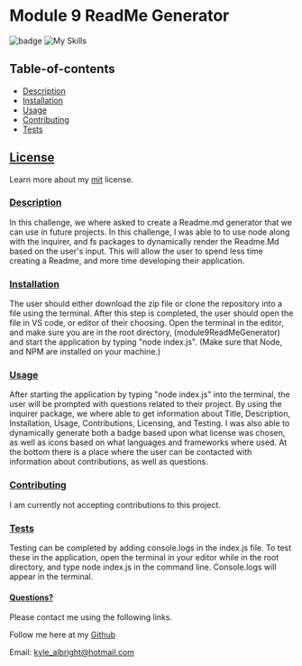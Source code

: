 
  # Module 9 ReadMe Generator
  ![badge](https://img.shields.io/badge/License-mit-blueviolet.svg) 
  ![My Skills](https://skillicons.dev/icons?i=js,nodejs&theme=dark)
  
   
  
  
  ## Table-of-contents

* [Description](#Description)
* [Installation](#Installation)
* [Usage](#Usage)
* [Contributing](#Contributing)
* [Tests](#Tests)

 ## [License](#table-of-contents)
Learn more about my [mit](https://choosealicense.com/licenses/mit) license. 

### [Description](#table-of-contents)
In this challenge, we where asked to create a Readme.md generator that we can use in future projects. In this challenge, I was able to to use node along with the inquirer, and fs packages to dynamically render the Readme.Md based on the user's input. This will allow the user to spend less time creating a Readme, and more time developing their application. 



### [Installation](#table-of-contents)
The user should either download the zip file or clone the repository into a file using the terminal. After this step is completed, the user should open the file in VS code, or editor of their choosing. Open the terminal in the editor, and make sure you are in the root directory, (module9ReadMeGenerator) and start the application by typing "node index.js". (Make sure that Node, and NPM are installed on your machine.)



### [Usage](#table-of-contents)
After starting the application by typing "node index.js" into the terminal, the user will be prompted with questions related to their project. By using the inquirer package, we where able to get information about Title, Description, Installation, Usage, Contributions, Licensing, and Testing. I was also able to dynamically generate both a badge based upon what license was chosen, as well as icons based on what languages and frameworks where used. At the bottom there is a place where the user can be contacted with information about contributions, as well as questions. 



### [Contributing](#table-of-contents)
I am currently not accepting contributions to this project.



### [Tests](#table-of-contents)
Testing can be completed by adding console.logs in the index.js file. To test these in the application, open the terminal in your editor while in the root directory, and type node index.js in the command line. Console.logs will appear in the terminal.




#### [Questions?](#table-of-contents)
Please contact me using the following links.

Follow me here at my [Github](https://github.com/kylealbright) 

Email: kyle_albright@hotmail.com




